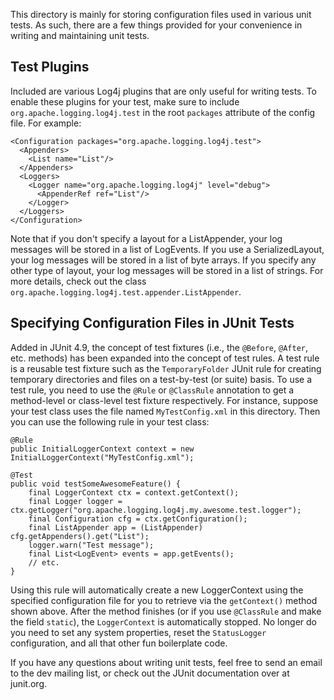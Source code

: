 This directory is mainly for storing configuration files used in various unit tests. As such, there are a few things
provided for your convenience in writing and maintaining unit tests.

Test Plugins
------------

Included are various Log4j plugins that are only useful for writing tests. To enable these plugins for your test,
make sure to include `org.apache.logging.log4j.test` in the root `packages` attribute of the config file. For example:

    <Configuration packages="org.apache.logging.log4j.test">
      <Appenders>
        <List name="List"/>
      </Appenders>
      <Loggers>
        <Logger name="org.apache.logging.log4j" level="debug">
          <AppenderRef ref="List"/>
        </Logger>
      </Loggers>
    </Configuration>

Note that if you don't specify a layout for a ListAppender, your log messages will be stored in a list of LogEvents.
If you use a SerializedLayout, your log messages will be stored in a list of byte arrays. If you specify any other
type of layout, your log messages will be stored in a list of strings. For more details, check out the class
`org.apache.logging.log4j.test.appender.ListAppender`.

Specifying Configuration Files in JUnit Tests
---------------------------------------------

Added in JUnit 4.9, the concept of test fixtures (i.e., the `@Before`, `@After`, etc. methods) has been expanded into
the concept of test rules. A test rule is a reusable test fixture such as the `TemporaryFolder` JUnit rule for creating
temporary directories and files on a test-by-test (or suite) basis. To use a test rule, you need to use the
`@Rule` or `@ClassRule` annotation to get a method-level or class-level test fixture respectively. For instance,
suppose your test class uses the file named `MyTestConfig.xml` in this directory. Then you can use the following rule
in your test class:

    @Rule
    public InitialLoggerContext context = new InitialLoggerContext("MyTestConfig.xml");

    @Test
    public void testSomeAwesomeFeature() {
        final LoggerContext ctx = context.getContext();
        final Logger logger = ctx.getLogger("org.apache.logging.log4j.my.awesome.test.logger");
        final Configuration cfg = ctx.getConfiguration();
        final ListAppender app = (ListAppender) cfg.getAppenders().get("List");
        logger.warn("Test message");
        final List<LogEvent> events = app.getEvents();
        // etc.
    }

Using this rule will automatically create a new LoggerContext using the specified configuration file for you to
retrieve via the `getContext()` method shown above. After the method finishes (or if you use `@ClassRule` and make
the field `static`), the `LoggerContext` is automatically stopped. No longer do you need to set any system properties,
reset the `StatusLogger` configuration, and all that other fun boilerplate code.

If you have any questions about writing unit tests, feel free to send an email to the dev mailing list, or check out
the JUnit documentation over at junit.org.